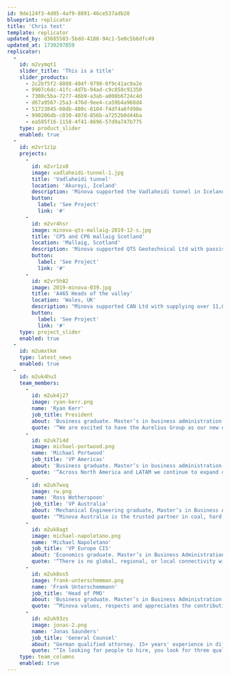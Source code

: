 ```yaml
---
id: 9de124f3-4d05-4af9-8891-46ce537adb20
blueprint: replicator
title: 'Chris test'
template: replicator
updated_by: d3685503-5bdd-4188-94c1-5e0c5b6dfc49
updated_at: 1730297859
replicator:
  -
    id: m2vymqt1
    slider_title: 'This is a title'
    slider_products:
      - 2c2bf5f2-8808-494f-9798-0f9c41ac9a2e
      - 9907c6dc-41fc-4d7b-94ad-c9c858c91350
      - 7308c5ba-7277-46b9-a3ab-a008b6724c4d
      - d67a9567-25a3-476d-9ee4-ca59b4a968d4
      - 51723845-60db-480c-8104-f4df4a6fd98e
      - 990206db-c030-407d-856b-a7252b0d44ba
      - ea585f16-1158-4f41-8696-57d9a747b775
    type: product_slider
    enabled: true
  -
    id: m2vr1z1p
    projects:
      -
        id: m2vr1zx8
        image: vadlaheidi-tunnel-1.jpg
        title: 'Vadlaheidi tunnel'
        location: 'Akureyi, Iceland'
        description: 'Minova supported the Vadlaheidi tunnel in Iceland to inhibit the heavy inrush of geothermal water. Our successful and timely intervention allowed for the excavation to be continued uninterrupted.'
        button:
          label: 'See Project'
          link: '#'
      -
        id: m2vr4hsr
        image: minova-qts-mallaig-2019-12-s.jpg
        title: 'CP5 and CP6 mallaig Scotland'
        location: 'Mallaig, Scotland'
        description: 'Minova supported QTS Geotechnical Ltd with passive draped rockfall netting and accessories, galvanised ATB rock bolts, Lokset resin capsules.'
        button:
          label: 'See Project'
          link: '#'
      -
        id: m2vr5h82
        image: 2019-minova-039.jpg
        title: 'A465 Heads of the valley'
        location: 'Wales, UK'
        description: "Minova supported CAN Ltd with supplying over 11,000 soil nails\_ installed across the 8km site, with a large quantity of R32S self-drilling nails with 76 mm and 110 mm tungsten carbide drill bits."
        button:
          label: 'See Project'
          link: '#'
    type: project_slider
    enabled: true
  -
    id: m2umxtkm
    type: latest_news
    enabled: true
  -
    id: m2uk4hu3
    team_members:
      -
        id: m2uk4j27
        image: ryan-kerr.png
        name: 'Ryan Kerr'
        job_title: President
        about: 'Business graduate. Master’s in business administration. 27 years’ experience in HR and manufacturing businesses. Previously worked for Sappi, BHP Aluminium, Manganese & Nickel, Anglo American Ltd., and Integrated Global Partners. 15+ years’ experience in VP or President roles.'
        quote: '“We are excited to have the Aurelius Group as our new owners and continue our expansion and sector growth strategies. Minova has an excellent reputation in the market for partnering with our customers, providing them with best-in-class ground control solutions”.'
      -
        id: m2uk7i4d
        image: michael-portwood.png
        name: 'Michael Portwood'
        job_title: 'VP Americas'
        about: 'Business graduate. Master’s in business administration. 30+ years’ experience in engineering and manufacturing. Previously worked for American Wire Products, Toyota, family-owned machine tooling business and Orica Mining Services.'
        quote: '“Across North America and LATAM we continue to expand our sales & technical excellence, providing customers with technical expertise, product solutions, equipment and installation across the mining and infrastructure sectors.”'
      -
        id: m2uk7wxq
        image: rw.png
        name: 'Ross Wotherspoon'
        job_title: 'VP Australia'
        about: 'Mechanical Engineering graduate, Master’s in Business Administration, PhD in innovation and technology management. 30+ years’ experience leading technically complex production, sales, and service organisations across manufacturing, consulting, mining and metals. Previously worked for BHP, CSR, Metso, and Motion.'
        quote: '“Minova Australia is the trusted partner in coal, hard rock, and civil construction segments across our region. We have a laser like focus on supporting and delivering value to our customers - safely, reliably, and efficiently.”'
      -
        id: m2uk8agt
        image: michael-napoletano.png
        name: 'Michael Napoletano'
        job_title: 'VP Europe CIS'
        about: 'Economics graduate. Master’s in Business Administration. 30+ years’ experience in manufacturing, mining, and capital goods. Previously worked for Chevron, Caterpillar & Boart Longyear. Established and sold a business to Caterpillar.'
        quote: '“There is no global, regional, or local connectivity without infrastructure. In Minova’s business we pride ourselves on improving this connectivity while keeping things safely moving; be it a metro project in Moscow or Prague; a tunnelling project in Eastern Europe or a motorway stabilisation project in the UK.”'
      -
        id: m2uk8os5
        image: frank-unterschemman.png
        name: 'Frank Unterschemmann'
        job_title: 'Head of PMO'
        about: 'Business graduate. Master’s in Business Administration. 17 years’ experience in HR and manufacturing business. He started as an apprentice at Minova in 2004 and took on responsible HR roles early on. Through the roles of HRBP for Western Europe and Senior HRBP EMEA/CIS, he took on the role of Head of HR for Minova Global in 2018.'
        quote: '“Minova values, respects and appreciates the contributions of our employees who work all over the world and represent a multicultural environment where individual beliefs and needs are respected. Minova is committed to promoting equal opportunities and supports an environment that enables everyone to fulfil their potential. Diversity and inclusion are valued and embedded throughout the organisation.”'
      -
        id: m2uk93zs
        image: jonas-2.png
        name: 'Jonas Saunders'
        job_title: 'General Counsel'
        about: "German qualified attorney. 15+ years' experience in different roles both, inhouse and in law-firms. General Counsel in PE-backed industrials since 2018."
        quote: "“In looking for people to hire, you look for three qualities: Integrity, intelligence, and energy. And, if they don't have the first, the other two will kill you (Warren Buffett).”"
    type: team_columns
    enabled: true
---
```

